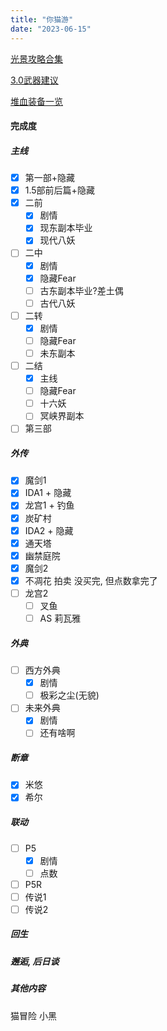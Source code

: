 ```yaml
---
title: "你猫游"
date: "2023-06-15"
---
```


[光景攻略合集](https://www.taptap.cn/moment/322514233717688465)

[3.0武器建议](https://www.taptap.cn/moment/415171918870613519)

[堆血装备一览](https://www.taptap.cn/moment/415146927236057584)

#### 完成度

##### 主线
- [x] 第一部+隐藏
- [x] 1.5部前后篇+隐藏
- [x] 二前
    - [x] 剧情
    - [x] 现东副本毕业
    - [x] 现代八妖
- [ ] 二中
    - [x] 剧情
    - [x] 隐藏Fear
    - [ ] 古东副本毕业?差土偶
    - [ ] 古代八妖
- [ ] 二转
    - [x] 剧情
    - [ ] 隐藏Fear
    - [ ] 未东副本
- [ ] 二结
    - [x] 主线
    - [ ] 隐藏Fear
    - [ ] 十六妖
    - [ ] 冥峡界副本
- [ ] 第三部

##### 外传
- [x] 魔剑1
- [x] IDA1 + 隐藏
- [x] 龙宫1 + 钓鱼
- [x] 炭矿村
- [x] IDA2 + 隐藏
- [x] 通天塔
- [x] 幽禁庭院
- [x] 魔剑2
- [x] 不凋花 拍卖 没买完, 但点数拿完了
- [ ] 龙宫2
    - [ ] 叉鱼
    - [ ] AS 莉瓦雅

##### 外典
- [ ] 西方外典
    - [x] 剧情
    - [ ] 极彩之尘(无貌)
- [ ] 未来外典
    - [x] 剧情
    - [ ] 还有啥啊

##### 断章
- [x] 米悠
- [x] 希尔

##### 联动
- [ ] P5
    - [x] 剧情
    - [ ] 点数
- [ ] P5R
- [ ] 传说1
- [ ] 传说2

##### 回生

##### 邂逅, 后日谈

##### 其他内容
猫冒险
小黑